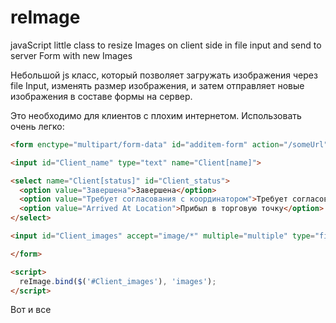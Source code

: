 # reImage
javaScript little class to resize Images on client side in file input and send to server Form with new Images

Небольшой js класс, который позволяет загружать изображения через file Input, изменять размер изображения, и затем отправляет новые изображения в составе формы на сервер.

Это необходимо для клиентов с плохим интернетом. Использовать очень легко:

```html
<form enctype="multipart/form-data" id="additem-form" action="/someUrl" method="post">

<input id="Client_name" type="text" name="Client[name]">

<select name="Client[status]" id="Client_status">
  <option value="Завершена">Завершена</option>
  <option value="Требует согласования с координатором">Требует согласования с координатором</option>
  <option value="Arrived At Location">Прибыл в торговую точку</option>
</select>

<input id="Client_images" accept="image/*" multiple="multiple" type="file" name="images[]">

</form>

<script>
  reImage.bind($('#Client_images'), 'images');
</script>
```

Вот и все

